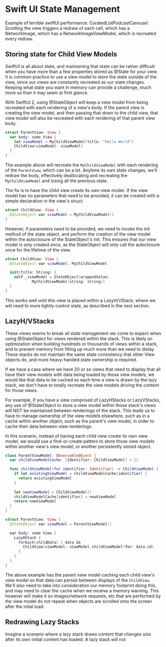 # Swift UI State Management

Example of terrible swiftUI performance: CuratedListPodcastCarousel. Scrolling the view triggers a redraw of each cell, which has a NetworkImage, which has a NetworkImageViewModel, which is recreated every redraw. 

## Storing state for Child View Models
SwiftUI is all about state, and maintaining that state can be rather difficult when you have more than a few properties stored as @State for your view. It is common practice to use a view model to store the state outside of the view, since our views are constantly recreated as our state changes. Keeping what state you want in memory can provide a challenge, much more so than it may seem at first glance.

With SwiftUI 2, using @StateObject will keep a view model from being recreated with each rendering of a view's body. If the parent view is creating the view model, and then passing that down to the child view, that view model will also be recreated with each rendering of that parent view body.

```swift
struct ParentView: View {
  var body: some View {
    let viewModel = MyChildViewModel(title: "Hello World")
    ChildView(viewModel: viewModel)
  }
}
```
The example above will recreate the `MyChildViewModel` with each rendering of the `ParentView`, which can be a lot. Anytime its own state changes, we'll redraw the body, effectively deallocating and recreating the `MyChildViewModel` and losing all the previous state.

The fix is to have the child view create its own view model. If the view model has no parameters that need to be provided, it can be created with a simple declaration in the view's struct. 

```swift
struct ChildView: View {
  @StateObject var viewModel = MyChildViewModel()
}
```
However, if parameters need to be provided, we need to invoke the init method of the state object, and perform the creation of the view model within the autoclosure of the StateObject's init. This ensures that our view model is only created once, as the StateObject will only call the autoclosure once for the lifetime of the view. 

```swift
struct ChildView: View {
  @StateObject var viewModel: MyChildViewModel

  init(title: String) {
    self._viewModel = StateObject(wrappedValue: 
    		MyChildViewModel(string: string))
  }
}
```

This works well until this view is placed within a LazyH/VStack; where we will need to more tightly control state, as described in the next section.

## LazyH/VStacks
These views seems to break all state management we come to expect when using @StateObject for views rendered within the stack. This is likely an optimization when building hundreds or thousands of views within a stack, and to prevent memory from filling up much more than we need to dislay. These stacks do not maintain the same state consistency that other View objects do, and more heavy-handed state ownership is required. 

If we have a case where we have 20 or so views that need to display that all have their view models with data being loaded by those view models, we would like that data to be cached so each time a view is drawn by the lazy stack, we don't have to totally recreate the view models driving the content for those views. 

For example, if you have a view comprised of LazyHStacks or LazyVStacks, any use of @StateObject to store a view model within those stack's views will NOT be maintained between renderings of the stack. This leads us to have to manage ownership of the view models elsewhere, such as in a cache within another object, such as the parent's view model, in order to cache their data between view renderings. 

In this scenario, instead of having each child view create its own view model, we would use a find-or-create pattern to store those view models within another view's view model, or another persistently stored object.

```swift
class ParentViewModel: ObservableObject {
  var childViewModelCache: [Identifier: ChildViewModel] = []

  func childViewModel(for identifier: Identifier) -> ChildViewModel {
    if let existingViewModel = childViewModelCache[identifier] {
      return existingViewModel
    }
  
    let newViewModel = ChildViewModel()
    childViewModelCache[identifier] = newViewModel
    return newViewModel
  }
}
```
```swift
struct ParentView: View {
  @StateObject var viewModel = ParentViewModel()

  var body: some View {
    LazyHStack {
      ForEach(childData) { data in
        ChildView(viewModel: viewModel.childViewModel(for: data.id)
      }
    }
  }
}
```
The above example has the parent view model caching each child view's view model so that data can persist between displays of the `ChildView`. We'll also need to take into consideration our memory footprint doing this, and may need to clear the cache when we receive a memory warning. This however will make it so images/network requests, etc that are performed by the view model do not repeat when objects are scrolled onto the screen after the inital load. 

## Redrawing Lazy Stacks
Imagine a scenario where a lazy stack draws content that changes size after its own initial content has loaded. A lazy stack will not 
